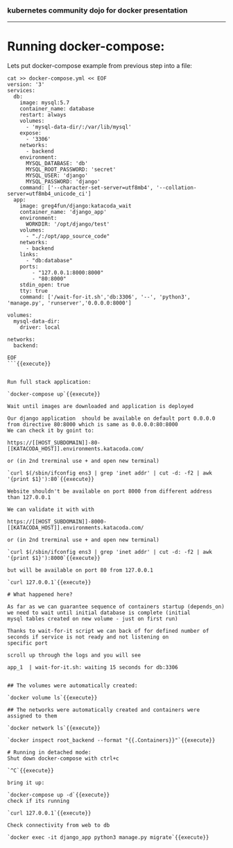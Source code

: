 ### kubernetes community dojo for docker presentation
---  

# Running docker-compose:

Lets put docker-compose example from previous step into a file:
```
cat >> docker-compose.yml << EOF
version: '3'
services:
  db:
    image: mysql:5.7
    container_name: database
    restart: always
    volumes:
      - 'mysql-data-dir/:/var/lib/mysql'
    expose:
      - '3306'
    networks:
      - backend
    environment:
      MYSQL_DATABASE: 'db'
      MYSQL_ROOT_PASSWORD: 'secret'
      MYSQL_USER: 'django'
      MYSQL_PASSWORD: 'django'
    command: ['--character-set-server=utf8mb4', '--collation-server=utf8mb4_unicode_ci']
  app:
    image: greg4fun/django:katacoda_wait
    container_name: 'django_app'
    environment:
      WORKDIR: '/opt/django/test'
    volumes:
      - "./:/opt/app_source_code"
    networks:
      - backend
    links:
      - "db:database"
    ports:
        - "127.0.0.1:8000:8000"
        - "80:8000"
    stdin_open: true
    tty: true
    command: ['/wait-for-it.sh','db:3306', '--', 'python3', 'manage.py', 'runserver','0.0.0.0:8000']

volumes:
  mysql-data-dir:
    driver: local

networks:
  backend:

EOF
```{{execute}}


Run full stack application:

`docker-compose up`{{execute}}

Wait until images are downloaded and application is deployed 

Our django application  should be available on default port 0.0.0.0 from directive 80:8000 which is same as 0.0.0.0:80:8000
We can check it by goint to:

https://[[HOST_SUBDOMAIN]]-80-[[KATACODA_HOST]].environments.katacoda.com/

or (in 2nd trerminal use + and open new terminal)

`curl $(/sbin/ifconfig ens3 | grep 'inet addr' | cut -d: -f2 | awk '{print $1}'):80`{{execute}}

Website shouldn't be available on port 8000 from different address than 127.0.0.1

We can validate it with with

https://[[HOST_SUBDOMAIN]]-8000-[[KATACODA_HOST]].environments.katacoda.com/

or (in 2nd trerminal use + and open new terminal)

`curl $(/sbin/ifconfig ens3 | grep 'inet addr' | cut -d: -f2 | awk '{print $1}'):8000`{{execute}}

but will be available on port 80 from 127.0.0.1

`curl 127.0.0.1`{{execute}}

# What happened here?

As far as we can guarantee sequence of containers startup (depends_on) we need to wait until initial database is complete (initial
mysql tables created on new volume - just on first run)

Thanks to wait-for-it script we can back of for defined number of seconds if service is not ready and not listening on
specific port

scroll up through the logs and you will see 

app_1  | wait-for-it.sh: waiting 15 seconds for db:3306


## The volumes were automatically created:

`docker volume ls`{{execute}}

## The networks were automatically created and containers were assigned to them

`docker network ls`{{execute}}

`docker inspect root_backend --format "{{.Containers}}"`{{execute}}

# Running in detached mode:
Shut down docker-compose with ctrl+c

`^C`{{execute}}

bring it up:

`docker-compose up -d`{{execute}}
check if its running

`curl 127.0.0.1`{{execute}}

Check connectivity from web to db

`docker exec -it django_app python3 manage.py migrate`{{execute}}



